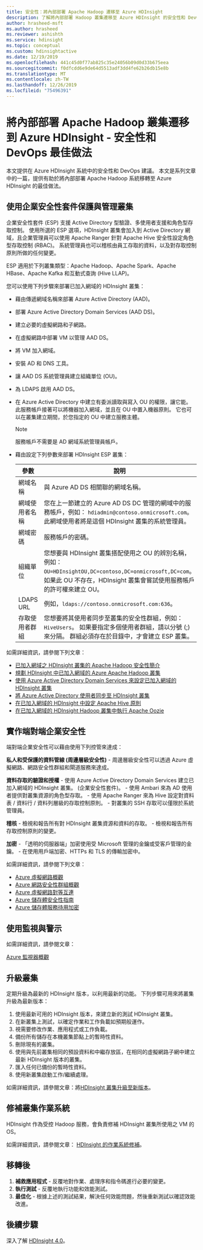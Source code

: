 ```yaml
---
title: 安全性：將內部部署 Apache Hadoop 遷移至 Azure HDInsight
description: 了解將內部部署 Hadoop 叢集遷移至 Azure HDInsight 的安全性和 DevOps 最佳做法。
author: hrasheed-msft
ms.author: hrasheed
ms.reviewer: ashishth
ms.service: hdinsight
ms.topic: conceptual
ms.custom: hdinsightactive
ms.date: 12/19/2019
ms.openlocfilehash: 441c45d0f77ab825c35e24056b09d0d33b675eea
ms.sourcegitcommit: f0dfcdd6e9de64d5513adf3dd4fe62b26db15e8b
ms.translationtype: MT
ms.contentlocale: zh-TW
ms.lasthandoff: 12/26/2019
ms.locfileid: "75496391"
---
```

# <a name="migrate-on-premises-apache-hadoop-clusters-to-azure-hdinsight---security-and-devops-best-practices"></a>將內部部署 Apache Hadoop 叢集遷移到 Azure HDInsight - 安全性和 DevOps 最佳做法

本文提供在 Azure HDInsight 系統中的安全性和 DevOps 建議。 本文是系列文章中的一篇，提供有助於將內部部署 Apache Hadoop 系統移轉至 Azure HDInsight 的最佳做法。

## <a name="secure-and-govern-cluster-with-enterprise-security-package"></a>使用企業安全性套件保護與管理叢集

企業安全性套件 (ESP) 支援 Active Directory 型驗證、多使用者支援和角色型存取控制。 使用所選的 ESP 選項，HDInsight 叢集會加入到 Active Directory 網域，且企業管理員可以使用 Apache Ranger 針對 Apache Hive 安全性設定角色型存取控制 (RBAC)。 系統管理員也可以稽核由員工存取的資料，以及對存取控制原則所做的任何變更。

ESP 適用於下列叢集類型：Apache Hadoop、Apache Spark、Apache HBase、Apache Kafka 和互動式查詢 (Hive LLAP)。

您可以使用下列步驟來部署已加入網域的 HDInsight 叢集：

- 藉由傳遞網域名稱來部署 Azure Active Directory (AAD)。
- 部署 Azure Active Directory Domain Services (AAD DS)。
- 建立必要的虛擬網路和子網路。
- 在虛擬網路中部署 VM 以管理 AAD DS。
- 將 VM 加入網域。
- 安裝 AD 和 DNS 工具。
- 讓 AAD DS 系統管理員建立組織單位 (OU)。
- 為 LDAPS 啟用 AAD DS。
- 在 Azure Active Directory 中建立有委派讀取與寫入 OU 的權限，讓它能。 此服務帳戶接著可以將機器加入網域，並且在 OU 中置入機器原則。 它也可以在叢集建立期間，於您指定的 OU 中建立服務主體。

    > [!Note]
    > 服務帳戶不需要是 AD 網域系統管理員帳戶。

- 藉由設定下列參數來部署 HDInsight ESP 叢集：

    |參數 |說明 |
    |---|---|
    |網域名稱|與 Azure AD DS 相關聯的網域名稱。|
    |網域使用者名稱|您在上一節建立的 Azure AD DS DC 管理的網域中的服務帳戶，例如： `hdiadmin@contoso.onmicrosoft.com`。 此網域使用者將是這個 HDInsight 叢集的系統管理員。|
    |網域密碼|服務帳戶的密碼。|
    |組織單位|您想要與 HDInsight 叢集搭配使用之 OU 的辨別名稱，例如： `OU=HDInsightOU,DC=contoso,DC=onmicrosoft,DC=com`。 如果此 OU 不存在，HDInsight 叢集會嘗試使用服務帳戶的許可權來建立 OU。|
    |LDAPS URL|例如，`ldaps://contoso.onmicrosoft.com:636`。|
    |存取使用者群組|您想要將其使用者同步至叢集的安全性群組，例如： `HiveUsers`。 如果要指定多個使用者群組，請以分號 (;) 來分隔。 群組必須存在於目錄中，才會建立 ESP 叢集。|

如需詳細資訊，請參閱下列文章：

- [已加入網域之 HDInsight 叢集的 Apache Hadoop 安全性簡介](../domain-joined/hdinsight-security-overview.md)
- [規劃 HDInsight 中已加入網域的 Azure Apache Hadoop 叢集](../domain-joined/apache-domain-joined-architecture.md)
- [使用 Azure Active Directory Domain Services 來設定已加入網域的 HDInsight 叢集](../domain-joined/apache-domain-joined-configure-using-azure-adds.md)
- [將 Azure Active Directory 使用者同步至 HDInsight 叢集](../hdinsight-sync-aad-users-to-cluster.md)
- [在已加入網域的 HDInsight 中設定 Apache Hive 原則](../domain-joined/apache-domain-joined-run-hive.md)
- [在已加入網域的 HDInsight Hadoop 叢集中執行 Apache Oozie](../domain-joined/hdinsight-use-oozie-domain-joined-clusters.md)

## <a name="implement-end-to-end-enterprise-security"></a>實作端對端企業安全性

端對端企業安全性可以藉由使用下列控管來達成：

**私人和受保護的資料管線 (周邊層級安全性)**
    - 周邊層級安全性可以透過 Azure 虛擬網路、網路安全性群組和閘道服務來達成。

**資料存取的驗證和授權**
    - 使用 Azure Active Directory Domain Services 建立已加入網域的 HDInsight 叢集。 (企業安全性套件)。
    - 使用 Ambari 來為 AD 使用者提供對叢集資源的角色型存取。
    - 使用 Apache Ranger 來為 Hive 設定對資料表 / 資料行 / 資料列層級的存取控制原則。
    - 對叢集的 SSH 存取可以僅限於系統管理員。

**稽核**
    - 檢視和報告所有對 HDInsight 叢集資源和資料的存取。
    - 檢視和報告所有存取控制原則的變更。

**加密**
    - 「透明的伺服器端」加密使用受 Microsoft 管理的金鑰或受客戶管理的金鑰。
    - 在使用用戶端加密、HTTPs 和 TLS 的傳輸加密中。

如需詳細資訊，請參閱下列文章：

- [Azure 虛擬網路概觀](../../virtual-network/virtual-networks-overview.md)
- [Azure 網路安全性群組概觀](../../virtual-network/security-overview.md)
- [Azure 虛擬網路對等互連](../../virtual-network/virtual-network-peering-overview.md)
- [Azure 儲存體安全性指南](../../storage/common/storage-security-guide.md)
- [Azure 儲存體服務待用加密](../../storage/common/storage-service-encryption.md)

## <a name="use-monitoring--alerting"></a>使用監視與警示

如需詳細資訊，請參閱文章：

[Azure 監視器概觀](../../azure-monitor/overview.md)

## <a name="upgrade-clusters"></a>升級叢集

定期升級為最新的 HDInsight 版本，以利用最新的功能。 下列步驟可用來將叢集升級為最新版本：

1. 使用最新可用的 HDInsight 版本，來建立新的測試 HDInsight 叢集。
1. 在新叢集上測試，以確定作業和工作負載如預期般運作。
1. 視需要修改作業、應用程式或工作負載。
1. 備份所有儲存在本機叢集節點上的暫時性資料。
1. 刪除現有的叢集。
1. 使用與先前叢集相同的預設資料和中繼存放區，在相同的虛擬網路子網中建立最新 HDInsight 版本的叢集。
1. 匯入任何已備份的暫時性資料。
1. 使用新叢集啟動工作/繼續處理。

如需詳細資訊，請參閱文章：將[HDInsight 叢集升級至新版本](../hdinsight-upgrade-cluster.md)。

## <a name="patch-cluster-operating-systems"></a>修補叢集作業系統

HDInsight 作為受控 Hadoop 服務，會負責修補 HDInsight 叢集所使用之 VM 的 OS。

如需詳細資訊，請參閱文章： [HDInsight 的作業系統修補](../hdinsight-os-patching.md)。

## <a name="post-migration"></a>移轉後

1. **補救應用程式** - 反覆地對作業、處理序和指令碼進行必要的變更。
2. **執行測試** - 反覆地執行功能和效能測試。
3. **最佳化** - 根據上述的測試結果，解決任何效能問題，然後重新測試以確認效能改進。

## <a name="next-steps"></a>後續步驟

深入了解 [HDInsight 4.0](https://docs.microsoft.com/azure/hdinsight/hadoop/apache-hadoop-introduction)。
